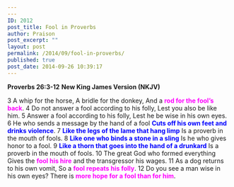 ```yaml
---
---
ID: 2012
post_title: Fool in Proverbs
author: Praison
post_excerpt: ""
layout: post
permalink: /2014/09/fool-in-proverbs/
published: true
post_date: 2014-09-26 10:39:17
---
```

<strong>Proverbs 26:3-12</strong>
<strong> New King James Version (NKJV)</strong>

3 A whip for the horse,
A bridle for the donkey,
And a <span style="color: #ff00ff;"><strong>rod for the fool’s back</strong></span>.
4 Do not answer a fool according to his folly,
Lest you also be like him.
5 Answer a fool according to his folly,
Lest he be wise in his own eyes.
6 He who sends a message by the hand of a fool
<span style="color: #0000ff;"><strong>Cuts off his own feet and drinks violence</strong></span>.
7 <span style="color: #0000ff;"><strong>Like the legs of the lame that hang limp</strong></span>
Is a proverb in the mouth of fools.
8 <span style="color: #0000ff;"><strong>Like one who binds a stone in a sling</strong></span>
Is he who gives honor to a fool.
9 <span style="color: #0000ff;"><strong>Like a thorn that goes into the hand of a drunkard</strong></span>
Is a proverb in the mouth of fools.
10 The great God who formed everything
Gives the <span style="color: #ff00ff;"><strong>fool his hire</strong></span> and the transgressor his wages.
11 As a dog returns to his own vomit,
So a <span style="color: #ff00ff;"><strong>fool repeats his folly</strong></span>.
12 Do you see a man wise in his own eyes?
There is <span style="color: #ff00ff;"><strong>more hope for a fool than for him</strong></span>.